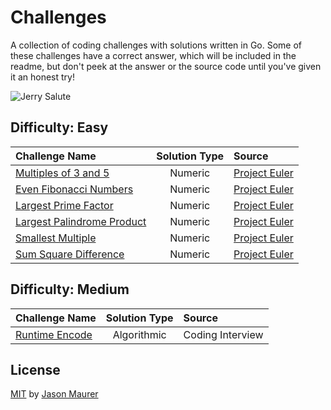 # Challenges

A collection of coding challenges with solutions written in Go. Some of these challenges have a correct answer, which will be included in the readme, but don't peek at the answer or the source code until you've given it an honest try!

![Jerry Salute](http://i.giphy.com/pCDPxNX3j3XJS.gif)

## Difficulty: Easy

| Challenge Name | Solution Type | Source |
| :------------- | :-----------: | :----- |
| [Multiples of 3 and 5](multiples-of-3-and-5) | Numeric | [Project Euler](https://projecteuler.net) |
| [Even Fibonacci Numbers](even-fibonacci-numbers) | Numeric | [Project Euler](https://projecteuler.net) |
| [Largest Prime Factor](largest-prime-factor) | Numeric | [Project Euler](https://projecteuler.net) |
| [Largest Palindrome Product](largest-palindrome-product) | Numeric | [Project Euler](https://projecteuler.net) |
| [Smallest Multiple](smallest-multiple) | Numeric | [Project Euler](https://projecteuler.net) |
| [Sum Square Difference](sum-square-difference) | Numeric | [Project Euler](https://projecteuler.net) |

## Difficulty: Medium

| Challenge Name | Solution Type | Source |
| :------------- | :-----------: | :----- |
| [Runtime Encode](runtime-encode) | Algorithmic | Coding Interview |

## License

[MIT](license) by [Jason Maurer](https://maur.co)
